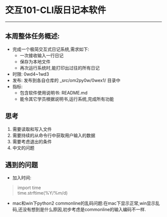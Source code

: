 # 交互101-CLI版日记本软件
-------------

## 本周整体任务概述:

* 完成一个极简交互式日记系统,需求如下:
    * 一次接收输入一行日记
    * 保存为本地文件
    * 再次运行系统时,能打印出过往的所有日记
* 时限: 0wd4~1wd3
* 发布: 发布到各自仓库的 _src/om2py0w/0wex1/ 目录中
* 指标:
    * 包含软件使用说明书: README.md
    * 能令其它学员根据说明书,运行系统,完成所有功能
    
## 思考
1. 需要读取和写入文件
2. 需要持续的从命令行中获取用户输入的数据
3. 需要考虑退出的条件
4. 中文的问题


## 遇到的问题
* 加入时间: 
 > import time  
 > time.strftime(%Y/%m/d)

* mac和win下python2 commonline的乱码问题:在mac下显示正常,win显示乱码,还没有想到是什么原因,初步考虑是commonline的输入编码不一样.

